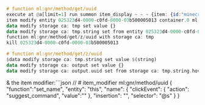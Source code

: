 ```hs
# function ml:gnr/method/get/uuid
execute at @a[limit=1] run summon item_display ~ ~ ~ {item: {id:"minecraft:dirt",Count: 1b},view_range: 0.0f,UUID: [I;39003092,49405,949,20499]}
item modify entity 025323d4-0000-c0fd-0000-03b500005013 container.0 ml:gnr/method/uuid
data modify storage ca: tmp set value {}
data modify storage ca: tmp.string set from entity 025323d4-0000-c0fd-0000-03b500005013 item.tag.display.Name
function ml:gnr/method/get/z/uuid with storage ca: tmp
kill 025323d4-0000-c0fd-0000-03b500005013

# function ml:gnr/method/get/z/uuid
$data modify storage ca: tmp.string set value $(string)
data modify storage ca: output set value {}
data modify storage ca: output.uuid set from storage ca: tmp.string.hoverEvent.contents.id
```

& the item modifier:```json
// # item_modifier ml:gnr/method/uuid
{
    "function":"set_name",
    "entity": "this",
    "name": {
        "clickEvent": {
            "action": "suggest_command",
            "value":""
        },
        "insertion": "",
        "selector": "@s"
    }
}
```
